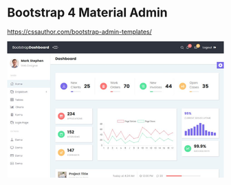 Bootstrap 4 Material Admin
==========================

https://cssauthor.com/bootstrap-admin-templates/

![alt text](home.jpg)